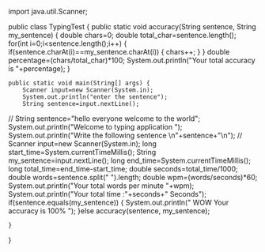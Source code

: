 import java.util.Scanner;

public class TypingTest {
	public static void accuracy(String sentence, String my_sentence) {
		double chars=0;
		double total_char=sentence.length();
		for(int i=0;i<sentence.length();i++) {
			if(sentence.charAt(i)==my_sentence.charAt(i)) {
				chars++;
			}
		}
		double percentage=(chars/total_char)*100;
		System.out.println("Your total accuracy is  "+percentage);
	}

	public static void main(String[] args) {
		Scanner input=new Scanner(System.in);
		System.out.println("enter the sentence");
		String sentence=input.nextLine();
//		String sentence="hello everyone welcome to the world";
		System.out.println("Welcome to typing application ");
		System.out.println("Write the following sentence \n"+sentence+"\n");
//		Scanner input=new Scanner(System.in);
		long start_time=System.currentTimeMillis();
		String my_sentence=input.nextLine();
		long end_time=System.currentTimeMillis();
		long total_time=end_time-start_time;
		double seconds=total_time/1000;
		double words=sentence.split(" ").length;
		double wpm=(words/seconds)*60;
		System.out.println("Your total words per minute "+wpm);
		System.out.println("Your total time :"+seconds+" Seconds");
		if(sentence.equals(my_sentence)) {
			System.out.println(" WOW Your accuracy is 100% ");
		}else  accuracy(sentence, my_sentence);
		
		
	}

}
